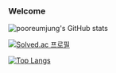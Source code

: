 ### Welcome


![pooreumjung's GitHub stats](https://github-readme-stats.vercel.app/api?username=pooreumjung&show_icons=true&theme=dark)

[![Solved.ac 프로필](http://mazassumnida.wtf/api/v2/generate_badge?boj=pooreumjung02)](https://solved.ac/pooreumjung02)




[![Top Langs](https://github-readme-stats.vercel.app/api/top-langs/?username=pooreumjung&layout=compact)](https://github.com/pooreumjung/github-readme-stats)
